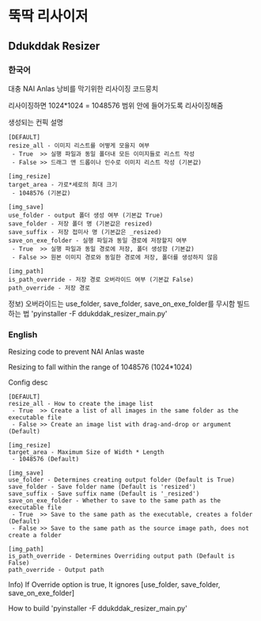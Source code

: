# 뚝딱 리사이저
## Ddukddak Resizer
### 한국어
대충 NAI Anlas 낭비를 막기위한 리사이징 코드뭉치

리사이징하면 1024*1024 = 1048576 범위 안에 들어가도록 리사이징해줌

생성되는 컨픽 설명
```
[DEFAULT]
resize_all - 이미지 리스트를 어떻게 모을지 여부
 - True  >> 실행 파일과 동일 폴더내 모든 이미지들로 리스트 작성
 - False >> 드래그 앤 드롭이나 인수로 이미지 리스트 작성 (기본값)

[img_resize]
target_area - 가로*세로의 최대 크기
 - 1048576 (기본값)

[img_save]
use_folder - output 폴더 생성 여부 (기본값 True)
save_folder - 저장 폴더 명 (기본값은 resized)
save_suffix - 저장 접미사 명 (기본값은 _resized)
save_on_exe_folder - 실행 파일과 동일 경로에 저장할지 여부
 - True  >> 실행 파일과 동일 경로에 저장, 폴더 생성함 (기본값)
 - False >> 원본 이미지 경로와 동일한 경로에 저장, 폴더를 생성하지 않음

[img_path]
is_path_override - 저장 경로 오버라이드 여부 (기본값 False)
path_override - 저장 경로
```
정보) 오버라이드는 use_folder, save_folder, save_on_exe_folder를 무시함
빌드 하는 법
'pyinstaller -F ddukddak_resizer_main.py'    


### English
Resizing code to prevent NAI Anlas waste

Resizing to fall within the range of 1048576 (1024*1024)

Config desc
```
[DEFAULT]
resize_all - How to create the image list
 - True  >> Create a list of all images in the same folder as the executable file
 - False >> Create an image list with drag-and-drop or argument (Default)

[img_resize]
target_area - Maximum Size of Width * Length
 - 1048576 (Default)

[img_save]
use_folder - Determines creating output folder (Default is True)
save_folder - Save folder name (Default is 'resized')
save_suffix - Save suffix name (Default is '_resized')
save_on_exe_folder - Whether to save to the same path as the executable file
 - True  >> Save to the same path as the executable, creates a folder (Default)
 - False >> Save to the same path as the source image path, does not create a folder

[img_path]
is_path_override - Determines Overriding output path (Default is False)
path_override - Output path
```
Info) If Override option is true, It ignores [use_folder, save_folder, save_on_exe_folder]

How to build 
'pyinstaller -F ddukddak_resizer_main.py'
